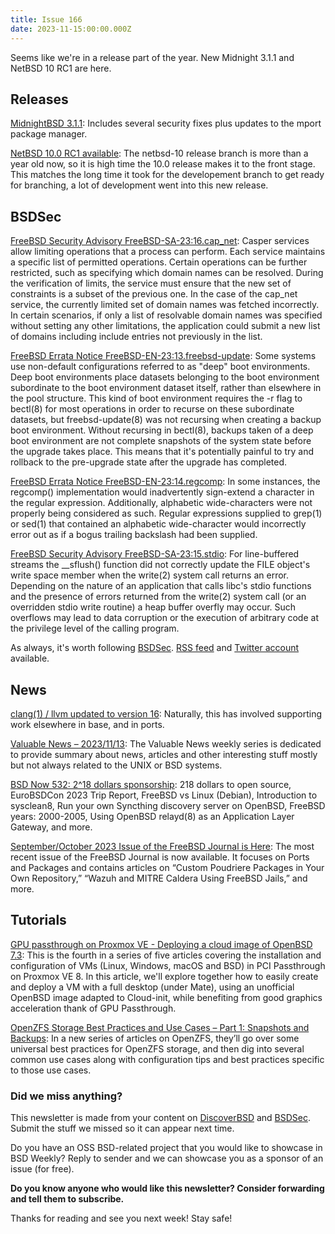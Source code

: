 ```yaml
---
title: Issue 166
date: 2023-11-15:00:00.000Z
---
```


Seems like we're in a release part of the year. New Midnight 3.1.1 and NetBSD 10 RC1 are here. 

<!-- more -->

## Releases

[MidnightBSD 3.1.1](https://bsdsec.net/articles/midnightbsd-security-midnightbsd-3-1-1?utm_source=bsdweekly): Includes several security fixes plus updates to the mport package manager.

[NetBSD 10.0 RC1 available](https://blog.netbsd.org/tnf/entry/netbsd_10_0_rc1_available?utm_source=bsdweekly): The netbsd-10 release branch is more than a year old now, so it is high time the 10.0 release makes it to the front stage. This matches the long time it took for the developement branch to get ready for branching, a lot of development went into this new release.

## BSDSec

[FreeBSD Security Advisory FreeBSD-SA-23:16.cap_net](https://bsdsec.net/articles/freebsd-security-advisory-freebsd-sa-23-16-cap_net?utm_source=bsdweekly): Casper services allow limiting operations that a process can perform. Each service maintains a specific list of permitted operations. Certain operations can be further restricted, such as specifying which domain names can be resolved. During the verification of limits, the service must ensure that the new set of constraints is a subset of the previous one. In the case of the cap_net service, the currently limited set of domain names was fetched incorrectly. In certain scenarios, if only a list of resolvable domain names was specified without setting any other limitations, the application could submit a new list of domains including include entries not previously in the list.

[FreeBSD Errata Notice FreeBSD-EN-23:13.freebsd-update](https://bsdsec.net/articles/freebsd-errata-notice-freebsd-en-23-13-freebsd-update?utm_source=bsdweekly): Some systems use non-default configurations referred to as "deep" boot environments. Deep boot environments place datasets belonging to the boot environment subordinate to the boot environment dataset itself, rather than elsewhere in the pool structure. This kind of boot environment requires the -r flag to bectl(8) for most operations in order to recurse on these subordinate datasets, but freebsd-update(8) was not recursing when creating a backup boot environment. Without recursing in bectl(8), backups taken of a deep boot environment are not complete snapshots of the system state before the upgrade takes place. This means that it's potentially painful to try and rollback to the pre-upgrade state after the upgrade has completed.

[FreeBSD Errata Notice FreeBSD-EN-23:14.regcomp](https://bsdsec.net/articles/freebsd-errata-notice-freebsd-en-23-14-regcomp?utm_source=bsdweekly): In some instances, the regcomp() implementation would inadvertently sign-extend a character in the regular expression. Additionally, alphabetic wide-characters were not properly being considered as such. Regular expressions supplied to grep(1) or sed(1) that contained an alphabetic wide-character would incorrectly error out as if a bogus trailing backslash had been supplied.

[FreeBSD Security Advisory FreeBSD-SA-23:15.stdio](https://bsdsec.net/articles/freebsd-security-advisory-freebsd-sa-23-15-stdio?utm_source=bsdweekly): For line-buffered streams the __sflush() function did not correctly update the FILE object's write space member when the write(2) system call returns an error. Depending on the nature of an application that calls libc's stdio functions and the presence of errors returned from the write(2) system call (or an overridden stdio write routine) a heap buffer overfly may occur. Such overflows may lead to data corruption or the execution of arbitrary code at the privilege level of the calling program.

As always, it's worth following [BSDSec](https://bsdsec.net). [RSS feed](https://bsdsec.net/articles.atom) and [Twitter account](https://twitter.com/bsdsec) available.

## News

[clang(1) / llvm updated to version 16](https://www.undeadly.org/cgi?action=article;sid=20231113160314&utm_source=bsdweekly): Naturally, this has involved supporting work elsewhere in base, and in ports.

[Valuable News – 2023/11/13](https://vermaden.wordpress.com/2023/11/13/valuable-news-2023-11-13/?utm_source=bsdweekly): The Valuable News weekly series is dedicated to provide summary about news, articles and other interesting stuff mostly but not always related to the UNIX or BSD systems.

[BSD Now 532: 2^18 dollars sponsorship](https://www.bsdnow.tv/532?utm_source=bsdweekly): 218 dollars to open source, EuroBSDCon 2023 Trip Report, FreeBSD vs Linux (Debian), Introduction to sysclean8, Run your own Syncthing discovery server on OpenBSD, FreeBSD years: 2000-2005, Using OpenBSD relayd(8) as an Application Layer Gateway, and more.

[September/October 2023 Issue of the FreeBSD Journal is Here](https://freebsdfoundation.org/blog/september-october-2023-issue-of-the-freebsd-journal-is-here/?utm_source=bsdweekly): The most recent issue of the FreeBSD Journal is now available. It focuses on Ports and Packages and contains articles on “Custom Poudriere Packages in Your Own Repository,” “Wazuh and MITRE Caldera Using FreeBSD Jails,” and more.
## Tutorials

[GPU passthrough on Proxmox VE - Deploying a cloud image of OpenBSD 7.3](https://forum.proxmox.com/threads/gpu-passthrough-on-proxmox-ve-openbsd-7-3-part-03x04.136427/?utm_source=bsdweekly): This is the fourth in a series of five articles covering the installation and configuration of VMs (Linux, Windows, macOS and BSD) in PCI Passthrough on Proxmox VE 8. In this article, we'll explore together how to easily create and deploy a VM with a full desktop (under Mate), using an unofficial OpenBSD image adapted to Cloud-init, while benefiting from good graphics acceleration thank of GPU Passthrough.

[OpenZFS Storage Best Practices and Use Cases – Part 1: Snapshots and Backups](https://klarasystems.com/articles/openzfs-storage-best-practices-and-use-cases-part-1-snapshots-and-backups/?utm_source=bsdweekly): In a new series of articles on OpenZFS, they’ll go over some universal best practices for OpenZFS storage, and then dig into several common use cases along with configuration tips and best practices specific to those use cases.

### Did we miss anything?

This newsletter is made from your content on [DiscoverBSD](https://discoverbsd.com) and [BSDSec](https://bsdsec.net). Submit the stuff we missed so it can appear next time.

Do you have an OSS BSD-related project that you would like to showcase in BSD Weekly? Reply to sender and we can showcase you as a sponsor of an issue (for free).

**Do you know anyone who would like this newsletter? Consider forwarding and tell them to subscribe.**

Thanks for reading and see you next week! Stay safe!
